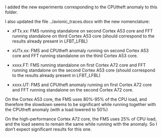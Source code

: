 I added the new experiments corresponding to the CPUtheft anomaly to this folder. 

I also updated the file ../avionic_traces.docx with the new nomenclature:


 * xFTx.xx: FMS running standalone on second Cortex A53 core and FFT running standalone on third Cortex A53 core (should correspond to the results already present in LFBT_LFBL) 

 * xUTx.xx: FMS and CPUtheft anomaly running on second Cortex A53 core and FFT running standalone on the third Cortex A53 core. 

 * xxxx.FT: FMS running standalone on first Cortex A72 core and FFT running standalone on the second Cortex A53 core (should correspond to the results already present in LFBT_LFBL) 

 * xxxx.UT: FMS and CPUtheft anomaly running on first Cortex A72 core and FFT running standalone on the second Cortex A72 core. 


On the Cortex A53 core, the FMS uses 80%-95% of the CPU load, and therefore the slowdown seems to be significant while running together with the CPUtheft anomaly (with a load lowered to 50%) 

On the high-performance Cortex A72 core, the FMS uses 25% of CPU load, and the load seems to remain the same while running with the anomaly. So I don’t expect significant results for this one. 
